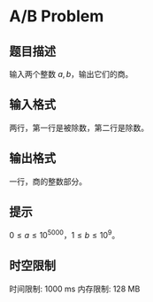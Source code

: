 # A/B Problem

## 题目描述

输入两个整数 $a,b$，输出它们的商。


## 输入格式

两行，第一行是被除数，第二行是除数。


## 输出格式

一行，商的整数部分。


## 提示

$0\le a\le 10^{5000}$，$1\le b\le 10^9$。

## 时空限制

时间限制: 1000 ms
内存限制: 128 MB
